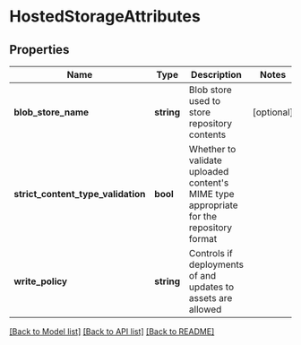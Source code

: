 # HostedStorageAttributes

## Properties
Name | Type | Description | Notes
------------ | ------------- | ------------- | -------------
**blob_store_name** | **string** | Blob store used to store repository contents | [optional] 
**strict_content_type_validation** | **bool** | Whether to validate uploaded content&#39;s MIME type appropriate for the repository format | 
**write_policy** | **string** | Controls if deployments of and updates to assets are allowed | 

[[Back to Model list]](../README.md#documentation-for-models) [[Back to API list]](../README.md#documentation-for-api-endpoints) [[Back to README]](../README.md)


